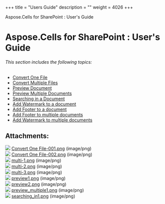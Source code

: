 +++
title = "Users Guide" 
description = "" 
weight = 4026 
+++

Aspose.Cells for SharePoint : User's Guide  

# Aspose.Cells for SharePoint : User's Guide


###### This section includes the following topics:  

*   [Convert One File](https://docs2.aspose.com/cells/sharepoint/usersguide/convert+one+file)
*   [Convert Multiple Files](https://docs2.aspose.com/cells/sharepoint/usersguide/convert+multiple+files)
*   [Preview Document](https://docs2.aspose.com/cells/sharepoint/usersguide/preview+document)
*   [Preview Multiple Documents](https://docs2.aspose.com/cells/sharepoint/usersguide/preview+multiple+documents)
*   [Searching in a Document](https://docs2.aspose.com/cells/sharepoint/usersguide/searching+in+a+document)
*   [Add Watermark to a document](https://docs2.aspose.com/cells/sharepoint/usersguide/add+watermark+to+a+document)
*   [Add Footer to a document](https://docs2.aspose.com/cells/sharepoint/usersguide/add+footer+to+a+document)
*   [Add Footer to multiple documents](https://docs2.aspose.com/cells/sharepoint/usersguide/add+footer+to+multiple+documents)
*   [Add Watermark to multiple documents](https://docs2.aspose.com/cells/sharepoint/usersguide/add+watermark+to+multiple+documents)

## Attachments:

![](https://docs2.aspose.com/cells/sharepoint/images/icons/bullet_blue.gif) [Convert One File-001.png](https://docs2.aspose.com/cells/sharepoint/attachments/6357005/6488116.png) (image/png)  
![](https://docs2.aspose.com/cells/sharepoint/images/icons/bullet_blue.gif) [Convert One File-002.png](https://docs2.aspose.com/cells/sharepoint/attachments/6357005/6488111.png) (image/png)  
![](https://docs2.aspose.com/cells/sharepoint/images/icons/bullet_blue.gif) [multi-1.png](https://docs2.aspose.com/cells/sharepoint/attachments/6357005/6488130.png) (image/png)  
![](https://docs2.aspose.com/cells/sharepoint/images/icons/bullet_blue.gif) [multi-2.png](https://docs2.aspose.com/cells/sharepoint/attachments/6357005/6488129.png) (image/png)  
![](https://docs2.aspose.com/cells/sharepoint/images/icons/bullet_blue.gif) [multi-3.png](https://docs2.aspose.com/cells/sharepoint/attachments/6357005/6488132.png) (image/png)  
![](https://docs2.aspose.com/cells/sharepoint/images/icons/bullet_blue.gif) [preview1.png](https://docs2.aspose.com/cells/sharepoint/attachments/6357005/6488125.png) (image/png)  
![](https://docs2.aspose.com/cells/sharepoint/images/icons/bullet_blue.gif) [preview2.png](https://docs2.aspose.com/cells/sharepoint/attachments/6357005/6488128.png) (image/png)  
![](https://docs2.aspose.com/cells/sharepoint/images/icons/bullet_blue.gif) [preview\_multiple1.png](https://docs2.aspose.com/cells/sharepoint/attachments/6357005/6488138.png) (image/png)  
![](https://docs2.aspose.com/cells/sharepoint/images/icons/bullet_blue.gif) [searching\_in1.png](https://docs2.aspose.com/cells/sharepoint/attachments/6357005/6488140.png) (image/png)  

